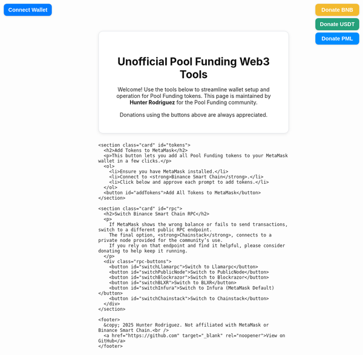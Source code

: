 <!doctype html>
<html lang="en">
<head>
  <meta charset="utf-8" />
  <meta name="viewport" content="width=device-width, initial-scale=1" />
  <title>Unofficial Pool Funding Web3 Tools</title>
  <style>
    :root {
      --primary: #007bff;
      --primary-hover: #0056b3;
      --success: #28a745;
      --background: #f4f6f8;
      --text: #333;
      --card-bg: #fff;
      --border: #e1e4e8;
      --radius: 12px;
      --shadow: 0 2px 8px rgba(0, 0, 0, 0.08);
    }

    body {
      font-family: "Inter", system-ui, Arial, sans-serif;
      background-color: var(--background);
      color: var(--text);
      margin: 0;
      padding: 0;
      display: flex;
      justify-content: center;
      min-height: 100vh;
    }

    main {
      width: 100%;
      max-width: 720px;
      margin: 2rem;
    }

    h1, h2 {
      color: #111;
      margin-bottom: 0.75rem;
    }

    p {
      margin-bottom: 1rem;
    }

    .card {
      background-color: var(--card-bg);
      border: 1px solid var(--border);
      border-radius: var(--radius);
      padding: 1.5rem;
      margin-bottom: 1.5rem;
      box-shadow: var(--shadow);
    }

    .card h2 {
      margin-top: 0;
      font-size: 1.25rem;
      border-bottom: 1px solid #eee;
      padding-bottom: 0.5rem;
    }

    button {
      background-color: var(--primary);
      color: white;
      border: none;
      border-radius: var(--radius);
      padding: 0.75rem 1.25rem;
      font-size: 1rem;
      cursor: pointer;
      transition: background-color 0.25s, transform 0.1s;
    }

    button:hover {
      background-color: var(--primary-hover);
      transform: translateY(-1px);
    }

    button:active {
      transform: translateY(1px);
    }

    .rpc-buttons {
      display: flex;
      flex-wrap: wrap;
      gap: 0.75rem;
      justify-content: center;
      margin-top: 1rem;
    }

    ol {
      text-align: left;
      margin: 1rem auto;
      display: inline-block;
    }

    #donation-buttons {
      position: fixed;
      top: 10px;
      right: 10px;
      z-index: 9999;
      display: flex;
      flex-direction: column;
      gap: 6px;
    }

    #donation-buttons button {
      padding: 8px 12px;
      font-size: 0.9rem;
      border-radius: 8px;
      border: none;
      font-weight: 600;
      color: white;
      box-shadow: 0 1px 4px rgba(0, 0, 0, 0.15);
    }

    #donateBNB { background-color: #f3ba2f; color: #000; }
    #donateUSDT { background-color: #26a17b; }
    #donatePML { background-color: #008cff; }

    #wallet-connect {
      position: fixed;
      top: 10px;
      left: 10px;
      z-index: 9999;
    }

    #wallet-connect button {
      background-color: var(--primary);
      color: white;
      border: none;
      border-radius: 8px;
      padding: 8px 12px;
      font-size: 0.9rem;
      font-weight: 600;
      cursor: pointer;
      box-shadow: 0 1px 4px rgba(0, 0, 0, 0.15);
      transition: background-color 0.25s;
    }

    #wallet-connect button:hover {
      background-color: var(--primary-hover);
    }

    footer {
      text-align: center;
      color: #777;
      font-size: 0.9rem;
      margin-top: 2rem;
    }

    footer a {
      color: var(--primary);
      text-decoration: none;
    }

    footer a:hover {
      text-decoration: underline;
    }

    @media (max-width: 600px) {
      main { margin: 1rem; }
      .rpc-buttons { flex-direction: column; }
    }
  </style>
</head>

<body>
  <div id="wallet-connect">
    <button id="connectWallet">Connect Wallet</button>
  </div>

  <main>
    <header class="card">
      <h1>Unofficial Pool Funding Web3 Tools</h1>
      <p>
        Welcome! Use the tools below to streamline wallet setup and operation for Pool Funding tokens.
        This page is maintained by <strong>Hunter Rodriguez</strong> for the Pool Funding community.
      </p>
      <p>Donations using the buttons above are always appreciated.</p>
    </header>

    <section class="card" id="tokens">
      <h2>Add Tokens to MetaMask</h2>
      <p>This button lets you add all Pool Funding tokens to your MetaMask wallet in a few clicks.</p>
      <ol>
        <li>Ensure you have MetaMask installed.</li>
        <li>Connect to <strong>Binance Smart Chain</strong>.</li>
        <li>Click below and approve each prompt to add tokens.</li>
      </ol>
      <button id="addTokens">Add All Tokens to MetaMask</button>
    </section>

    <section class="card" id="rpc">
      <h2>Switch Binance Smart Chain RPC</h2>
      <p>
        If MetaMask shows the wrong balance or fails to send transactions, switch to a different public RPC endpoint.
        The final option, <strong>Chainstack</strong>, connects to a private node provided for the community’s use.
        If you rely on that endpoint and find it helpful, please consider donating to help keep it running.
      </p>
      <div class="rpc-buttons">
        <button id="switchLlamarpc">Switch to Llamarpc</button>
        <button id="switchPublicNode">Switch to PublicNode</button>
        <button id="switchBlockrazor">Switch to Blockrazor</button>
        <button id="switchBLXR">Switch to BLXR</button>
        <button id="switchInfura">Switch to Infura (MetaMask Default)</button>
        <button id="switchChainstack">Switch to Chainstack</button>
      </div>
    </section>

    <footer>
      &copy; 2025 Hunter Rodriguez. Not affiliated with MetaMask or Binance Smart Chain.<br />
      <a href="https://github.com" target="_blank" rel="noopener">View on GitHub</a>
    </footer>
  </main>

  <div id="donation-buttons">
    <button id="donateBNB">Donate BNB</button>
    <button id="donateUSDT">Donate USDT</button>
    <button id="donatePML">Donate PML</button>
  </div>

  <script>
    async function connectWallet() {
      if (!window.ethereum) {
        alert("MetaMask not detected. Please install it first.");
        return;
      }

      try {
        const accounts = await window.ethereum.request({ method: "eth_requestAccounts" });
        updateWalletButton(accounts[0]);
      } catch (err) {
        console.error("User rejected connection or error occurred:", err);
      }
    }

    function updateWalletButton(account) {
      const btn = document.getElementById("connectWallet");
      const shortAccount = `${account.slice(0, 6)}...${account.slice(-4)}`;
      btn.textContent = shortAccount;
      btn.disabled = true;
      btn.style.opacity = "0.8";
    }

    async function checkConnection() {
      if (!window.ethereum) return;
      const accounts = await window.ethereum.request({ method: "eth_accounts" });
      if (accounts.length > 0) {
        updateWalletButton(accounts[0]);
      }
    }

    window.addEventListener("load", checkConnection);
    document.getElementById("connectWallet").onclick = connectWallet;

    const tokens = [
      {
        address: "0x55d398326f99059fF775485246999027B3197955",
        symbol: "USDT",
        decimals: 18,
        image: "https://cryptologos.cc/logos/tether-usdt-logo.png"
      },
      {
        address: "0xB67a0b57703a43E7e2dC5dBf9754979652916F17",
        symbol: "PFB",
        decimals: 18,
        image: "https://pmlcoin.app/assets/pfb64-Boh4Kv01.png"
      },
      {
        address: "0xf623C5aec3ABE5BFd1F46C7108FaAd5a6F1C4efF",
        symbol: "PFI",
        decimals: 18,
        image: "https://pmlcoin.app/assets/pfi64-Bq4RLVgI.png"
      },
      {
        address: "0x25895B6DfD4FBcfCb8aD9b4cB9d9C25d7397ccDa",
        symbol: "PFS",
        decimals: 18,
        image: "https://pmlcoin.app/assets/pfs64-Cp73hc2m.png"
      },
      {
        address: "0x8024aC11de24aBBaC2bD860CC59E3b2E940dA87e",
        symbol: "PFG",
        decimals: 18,
        image: "https://pmlcoin.app/assets/pfg64-aUOZ9Zqz.png"
      },
      {
        address: "0x69dD5e051AbB0109A609eE0B78187c3EE0326FbD",
        symbol: "PML",
        decimals: 18,
        image: "https://pmlcoin.app/assets/logo-D04mbZJF.png"
      }
    ];

    document.getElementById("addTokens").addEventListener("click", async () => {
      if (!window.ethereum) {
        alert("MetaMask is not installed!");
        return;
      }

      try {
        const usdt = tokens[0];
        await window.ethereum.request({
          method: "wallet_watchAsset",
          params: { type: "ERC20", options: usdt },
        });

        const otherTokens = tokens.slice(1);
        const requests = otherTokens.map(token =>
          window.ethereum.request({
            method: "wallet_watchAsset",
            params: { type: "ERC20", options: token },
          }).catch(console.error)
        );

        await Promise.allSettled(requests);
        alert("Finished suggesting all tokens to MetaMask!");
      } catch (error) {
        console.error("Unexpected error:", error);
      }
    });

    async function switchToBSC(rpcUrl) {
      if (!window.ethereum) return alert("MetaMask is not installed.");
      try {
        await window.ethereum.request({
          method: "wallet_addEthereumChain",
          params: [{
            chainId: "0x38",
            chainName: "Binance Smart Chain",
            nativeCurrency: { name: "Binance Coin", symbol: "BNB", decimals: 18 },
            rpcUrls: [rpcUrl],
            blockExplorerUrls: ["https://bscscan.com/"],
          }],
        });
      } catch (error) {
        console.error("Error switching network:", error);
        alert("Failed to switch RPC. Check console for details.");
      }
    }

    document.getElementById("switchLlamarpc").onclick = () => switchToBSC("https://binance.llamarpc.com");
    document.getElementById("switchPublicNode").onclick = () => switchToBSC("https://bsc-rpc.publicnode.com/");
    document.getElementById("switchBlockrazor").onclick = () => switchToBSC("https://bsc.blockrazor.xyz/");
    document.getElementById("switchBLXR").onclick = () => switchToBSC("https://bsc.rpc.blxrbdn.com/");
    document.getElementById("switchInfura").onclick = () => switchToBSC("https://bsc-mainnet.infura.io/v3/");
    document.getElementById("switchChainstack").onclick = () => switchToBSC("https://bsc-mainnet.core.chainstack.com/7b0fed13ab4793278b463794527c0a71");

    const walletAddress = "0x00B28158d85a7a022aa978d5Ef08eC58dDb9e795";
    const usdtContract = "0x55d398326f99059fF775485246999027B3197955";
    const pmlContract = "0x69dD5e051AbB0109A609eE0B78187c3EE0326FbD";

    async function donateBNB() {
      if (!window.ethereum) return alert("MetaMask not detected.");
      const amount = prompt("Enter BNB amount to donate:");
      if (!amount || isNaN(amount) || amount <= 0) return;
      const valueHex = "0x" + BigInt(Math.floor(amount * 1e18)).toString(16);
      const from = (await ethereum.request({ method: "eth_requestAccounts" }))[0];
      await ethereum.request({
        method: "eth_sendTransaction",
        params: [{ from, to: walletAddress, value: valueHex }],
      });
    }

    async function donateToken(contractAddress, decimals, symbol) {
      if (!window.ethereum) return alert("MetaMask not detected.");
      const amount = prompt(`Enter ${symbol} amount to donate:`);
      if (!amount || isNaN(amount) || amount <= 0) return;
      const from = (await ethereum.request({ method: "eth_requestAccounts" }))[0];
      const amountHex = BigInt(Math.floor(amount * 10 ** decimals)).toString(16).padStart(64, "0");
      const data = "0xa9059cbb" + walletAddress.replace("0x", "").padStart(64, "0") + amountHex;
      await ethereum.request({
        method: "eth_sendTransaction",
        params: [{ from, to: contractAddress, data }],
      });
    }

    document.getElementById("donateBNB").onclick = donateBNB;
    document.getElementById("donateUSDT").onclick = () => donateToken(usdtContract, 18, "USDT");
    document.getElementById("donatePML").onclick = () => donateToken(pmlContract, 18, "PML");
  </script>
</body>
</html>
